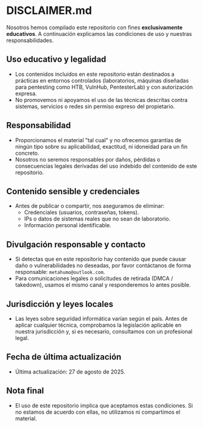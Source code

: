 # DISCLAIMER.md

Nosotros hemos compilado este repositorio con fines **exclusivamente educativos**. A continuación explicamos las condiciones de uso y nuestras responsabilidades.

## Uso educativo y legalidad
- Los contenidos incluidos en este repositorio están destinados a prácticas en entornos controlados (laboratorios, máquinas diseñadas para pentesting como HTB, VulnHub, PentesterLab) y con autorización expresa.
- No promovemos ni apoyamos el uso de las técnicas descritas contra sistemas, servicios o redes sin permiso expreso del propietario.

## Responsabilidad
- Proporcionamos el material "tal cual" y no ofrecemos garantías de ningún tipo sobre su aplicabilidad, exactitud, ni idoneidad para un fin concreto.
- Nosotros no seremos responsables por daños, pérdidas o consecuencias legales derivadas del uso indebido del contenido de este repositorio.

## Contenido sensible y credenciales
- Antes de publicar o compartir, nos aseguramos de eliminar:
  - Credenciales (usuarios, contraseñas, tokens).
  - IPs o datos de sistemas reales que no sean de laboratorio.
  - Información personal identificable.

## Divulgación responsable y contacto
- Si detectas que en este repositorio hay contenido que puede causar daño o vulnerabilidades no deseadas, por favor contáctanos de forma responsable: `metahumo@outlook.com`.
- Para comunicaciones legales o solicitudes de retirada (DMCA / takedown), usamos el mismo canal y responderemos lo antes posible.

## Jurisdicción y leyes locales
- Las leyes sobre seguridad informática varían según el país. Antes de aplicar cualquier técnica, comprobamos la legislación aplicable en nuestra jurisdicción y, si es necesario, consultamos con un profesional legal.

## Fecha de última actualización
- Última actualización: 27 de agosto de 2025.

## Nota final
- El uso de este repositorio implica que aceptamos estas condiciones. Si no estamos de acuerdo con ellas, no utilizamos ni compartimos el material.
